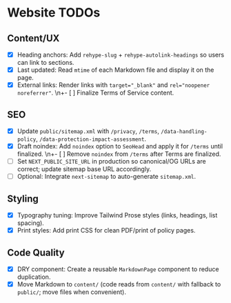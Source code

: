 # Website TODOs

## Content/UX

- [X] Heading anchors: Add `rehype-slug` + `rehype-autolink-headings` so users can link to sections.
- [X] Last updated: Read `mtime` of each Markdown file and display it on the page.
- [X] External links: Render links with `target="_blank"` and `rel="noopener noreferrer"`.
\n+- [ ] Finalize Terms of Service content.

## SEO

- [X] Update `public/sitemap.xml` with `/privacy`, `/terms`, `/data-handling-policy`, `/data-protection-impact-assessment`.
- [X] Draft noindex: Add `noindex` option to `SeoHead` and apply it for `/terms` until finalized.
\n+- [ ] Remove `noindex` from `/terms` after Terms are finalized.
- [ ] Set `NEXT_PUBLIC_SITE_URL` in production so canonical/OG URLs are correct; update sitemap base URL accordingly.
- [ ] Optional: Integrate `next-sitemap` to auto-generate `sitemap.xml`.

## Styling

- [X] Typography tuning: Improve Tailwind Prose styles (links, headings, list spacing).
- [X] Print styles: Add print CSS for clean PDF/print of policy pages.

## Code Quality

- [X] DRY component: Create a reusable `MarkdownPage` component to reduce duplication.
- [X] Move Markdown to `content/` (code reads from `content/` with fallback to `public/`; move files when convenient).
